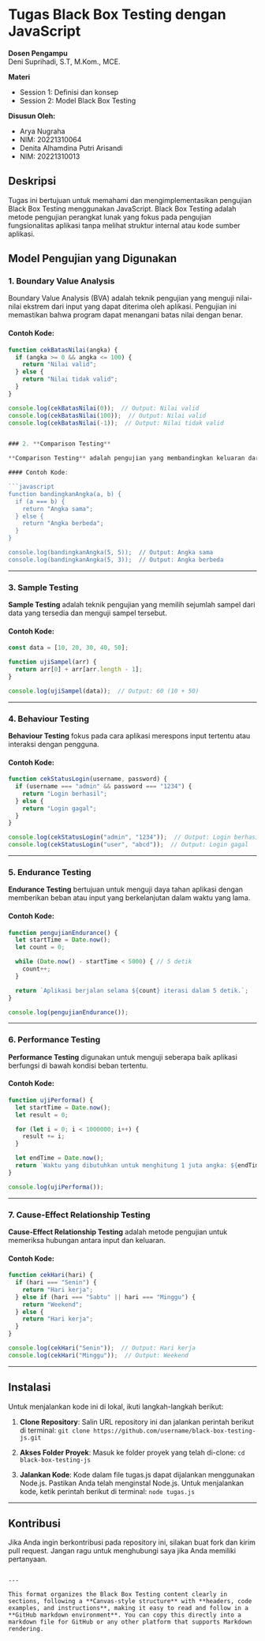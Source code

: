 
# Tugas Black Box Testing dengan JavaScript

**Dosen Pengampu**  
Deni Suprihadi, S.T, M.Kom., MCE.

**Materi**  
- Session 1: Definisi dan konsep  
- Session 2: Model Black Box Testing

**Disusun Oleh:**  
- Arya Nugraha  
- NIM: 20221310064  
- Denita Alhamdina Putri Arisandi  
- NIM: 20221310013

## Deskripsi  
Tugas ini bertujuan untuk memahami dan mengimplementasikan pengujian Black Box Testing menggunakan JavaScript. Black Box Testing adalah metode pengujian perangkat lunak yang fokus pada pengujian fungsionalitas aplikasi tanpa melihat struktur internal atau kode sumber aplikasi.

## Model Pengujian yang Digunakan

### 1. Boundary Value Analysis
Boundary Value Analysis (BVA) adalah teknik pengujian yang menguji nilai-nilai ekstrem dari input yang dapat diterima oleh aplikasi. Pengujian ini memastikan bahwa program dapat menangani batas nilai dengan benar.

#### Contoh Kode:
```javascript
function cekBatasNilai(angka) {
  if (angka >= 0 && angka <= 100) {
    return "Nilai valid";
  } else {
    return "Nilai tidak valid";
  }
}

console.log(cekBatasNilai(0));  // Output: Nilai valid
console.log(cekBatasNilai(100));  // Output: Nilai valid
console.log(cekBatasNilai(-1));  // Output: Nilai tidak valid


### 2. **Comparison Testing**

**Comparison Testing** adalah pengujian yang membandingkan keluaran dari dua aplikasi atau lebih yang memiliki fungsionalitas yang serupa.

#### Contoh Kode:

```javascript
function bandingkanAngka(a, b) {
  if (a === b) {
    return "Angka sama";
  } else {
    return "Angka berbeda";
  }
}

console.log(bandingkanAngka(5, 5));  // Output: Angka sama
console.log(bandingkanAngka(5, 3));  // Output: Angka berbeda
```

---

### 3. **Sample Testing**

**Sample Testing** adalah teknik pengujian yang memilih sejumlah sampel dari data yang tersedia dan menguji sampel tersebut.

#### Contoh Kode:

```javascript
const data = [10, 20, 30, 40, 50];

function ujiSampel(arr) {
  return arr[0] + arr[arr.length - 1];
}

console.log(ujiSampel(data));  // Output: 60 (10 + 50)
```

---

### 4. **Behaviour Testing**

**Behaviour Testing** fokus pada cara aplikasi merespons input tertentu atau interaksi dengan pengguna.

#### Contoh Kode:

```javascript
function cekStatusLogin(username, password) {
  if (username === "admin" && password === "1234") {
    return "Login berhasil";
  } else {
    return "Login gagal";
  }
}

console.log(cekStatusLogin("admin", "1234"));  // Output: Login berhasil
console.log(cekStatusLogin("user", "abcd"));  // Output: Login gagal
```

---

### 5. **Endurance Testing**

**Endurance Testing** bertujuan untuk menguji daya tahan aplikasi dengan memberikan beban atau input yang berkelanjutan dalam waktu yang lama.

#### Contoh Kode:

```javascript
function pengujianEndurance() {
  let startTime = Date.now();
  let count = 0;

  while (Date.now() - startTime < 5000) { // 5 detik
    count++;
  }

  return `Aplikasi berjalan selama ${count} iterasi dalam 5 detik.`;
}

console.log(pengujianEndurance());
```

---

### 6. **Performance Testing**

**Performance Testing** digunakan untuk menguji seberapa baik aplikasi berfungsi di bawah kondisi beban tertentu.

#### Contoh Kode:

```javascript
function ujiPerforma() {
  let startTime = Date.now();
  let result = 0;

  for (let i = 0; i < 1000000; i++) {
    result += i;
  }

  let endTime = Date.now();
  return `Waktu yang dibutuhkan untuk menghitung 1 juta angka: ${endTime - startTime} ms`;
}

console.log(ujiPerforma());
```

---

### 7. **Cause-Effect Relationship Testing**

**Cause-Effect Relationship Testing** adalah metode pengujian untuk memeriksa hubungan antara input dan keluaran.

#### Contoh Kode:

```javascript
function cekHari(hari) {
  if (hari === "Senin") {
    return "Hari kerja";
  } else if (hari === "Sabtu" || hari === "Minggu") {
    return "Weekend";
  } else {
    return "Hari kerja";
  }
}

console.log(cekHari("Senin"));  // Output: Hari kerja
console.log(cekHari("Minggu"));  // Output: Weekend
```

---

## Instalasi

Untuk menjalankan kode ini di lokal, ikuti langkah-langkah berikut:

1. **Clone Repository**:
   Salin URL repository ini dan jalankan perintah berikut di terminal:
   `git clone https://github.com/username/black-box-testing-js.git`

2. **Akses Folder Proyek**:
   Masuk ke folder proyek yang telah di-clone:
   `cd black-box-testing-js`

3. **Jalankan Kode**:
   Kode dalam file tugas.js dapat dijalankan menggunakan Node.js. Pastikan Anda telah menginstal Node.js.
   Untuk menjalankan kode, ketik perintah berikut di terminal:
   `node tugas.js`

---

## Kontribusi

Jika Anda ingin berkontribusi pada repository ini, silakan buat fork dan kirim pull request. Jangan ragu untuk menghubungi saya jika Anda memiliki pertanyaan.

```

---

This format organizes the Black Box Testing content clearly in sections, following a **Canvas-style structure** with **headers, code examples, and instructions**, making it easy to read and follow in a **GitHub markdown environment**. You can copy this directly into a markdown file for GitHub or any other platform that supports Markdown rendering.
```
